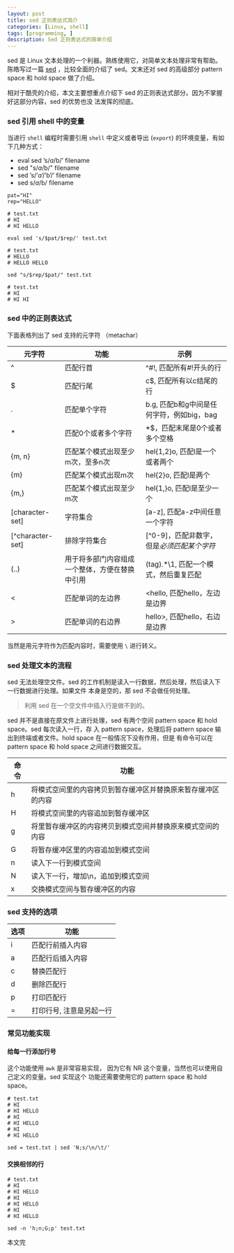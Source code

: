 ```yaml
---
layout: post
title: sed 正则表达式简介
categories: [Linux, shell]
tags: [programming, ]
description: Sed 正则表达式的简单介绍
---
```



sed 是 Linux 文本处理的一个利器。熟练使用它，对简单文本处理非常有帮助。陈皓写过一篇 [sed][CoolShell]
，比较全面的介绍了 sed。文末还对 sed 的高级部分 pattern space 和 hold space 做了介绍。

相对于酷壳的介绍，本文主要想重点介绍下 sed 的正则表达式部分。因为不掌握好这部分内容，sed 的优势也没
法发挥的彻底。

### sed 引用 shell 中的变量

当进行 `shell` 编程时需要引用 `shell` 中定义或者导出 (`export`) 的环境变量，有如下几种方式：

+ eval sed ’s/$a/$b/’ filename
+ sed "s/$a/$b/" filename
+ sed ’s/’$a’/’$b’/’ filename
+ sed s/$a/$b/ filename

```shell
pat="HI"
rep="HELLO"

# test.txt
# HI
# HI HELLO

eval sed 's/$pat/$rep/' test.txt

# test.txt
# HELLO
# HELLO HELLO

sed "s/$rep/$pat/" test.txt

# test.txt
# HI
# HI HI

```

### sed 中的正则表达式

下面表格列出了 sed 支持的元字符 （metachar）

| 元字符 | 功能 | 示例 |
|--------|------|------|
|^|匹配行首|^#!, 匹配所有#!开头的行|
|$|匹配行尾|c$, 匹配所有以c结尾的行|
|.|匹配单个字符|b.g, 匹配b和g中间是任何字符，例如big，bag|
|*|匹配0个或者多个字符| *$，匹配末尾是0个或者多个空格|
|\{m, n\}|匹配某个模式出现至少m次，至多n次|hel\{1,2\}o, 匹配l是一个或者两个|
|\{m\}|匹配某个模式出现m次|hel\{2\}o, 匹配l是两个|
|\{m,\}|匹配某个模式出现至少m次|hel\{1,\}o, 匹配l是至少一个|
|[character-set]|字符集合 | [a-z], 匹配a-z中间任意一个字符|
|[^character-set]|排除字符集合|[^0-9]，匹配非数字，但是*必须匹配某个字符*|
|\(..\)| 用于将多部门内容组成一个整体，方便在替换中引用|\(tag\).*\1, 匹配一个模式，然后重复匹配|
|\<|匹配单词的左边界|\<hello, 匹配hello，左边是边界|
|\>|匹配单词的右边界|hello\>, 匹配hello，右边是边界|

当然是用元字符作为匹配内容时，需要使用 `\` 进行转义。

### sed 处理文本的流程

sed 无法处理空文件。sed 的工作机制是读入一行数据，然后处理，然后读入下一行数据进行处理。如果文件
本身是空的，那 sed 不会做任何处理。

> 利用 sed 在一个空文件中插入行是做不到的。

sed 并不是直接在原文件上进行处理，sed 有两个空间 pattern space 和 hold space。sed 每次读入一行，存
入 pattern space，处理后将 pattern space 输出到终端或者文件。hold space 在一般情况下没有作用，但是
有命令可以在 pattern space 和 hold space 之间进行数据交互。

|命令|功能|
|----|----|
|h|将模式空间里的内容拷贝到暂存缓冲区并替换原来暂存缓冲区的内容|
|H|将模式空间里的内容追加到暂存缓冲区|
|g|将里暂存缓冲区的内容拷贝到模式空间并替换原来模式空间的内容|
|G|将暂存缓冲区里的内容追加到模式空间|
|n|读入下一行到模式空间|
|N|读入下一行，增加\n，追加到模式空间|
|x|交换模式空间与暂存缓冲区的内容|


### sed 支持的选项

|选项|功能|
|----|----|
|i| 匹配行前插入内容|
|a| 匹配行后插入内容|
|c| 替换匹配行|
|d| 删除匹配行|
|p| 打印匹配行|
|=| 打印行号, 注意是另起一行|


### 常见功能实现

#### 给每一行添加行号

这个功能使用 `awk` 是非常容易实现， 因为它有 NR 这个变量，当然也可以使用自己定义的变量。sed 实现这个
功能还需要使用它的 pattern space 和 hold space。

```shell
# test.txt
# HI
# HI HELLO
# HI
# HI HELLO
# HI
# HI HELLO

sed = test.txt | sed 'N;s/\n/\t/'

```

#### 交换相邻的行

```shell
# test.txt
# HI
# HI HELLO
# HI
# HI HELLO
# HI
# HI HELLO

sed -n 'h;n;G;p' test.txt

```

本文完

[CoolShell]: http://coolshell.cn/articles/9104.html
